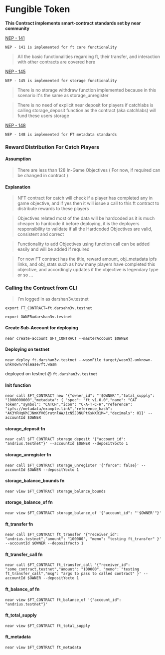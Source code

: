 # Fungible Token 

**This Contract implements smart-contract standards set by near community**

[NEP - 141](https://nomicon.io/Standards/Tokens/FungibleToken/Core)

`NEP - 141 is implemented for ft core functionality`

> All the basic functionalities regarding ft, their transfer, and interaction with other contracts are covered here

[NEP - 145](https://nomicon.io/Standards/StorageManagement)

`NEP - 145 is implemented for storage functionality`

> There is no storage withdraw function implemented because in this scenario it's the same as storage_unregister


> There is no need of explicit near deposit for players if catchlabs is calling storage_deposit function as the contract (aka catchlabs) will fund these users storage

[NEP - 148](https://nomicon.io/Standards/Tokens/FungibleToken/Metadata)

`NEP - 148 is implemented for FT metadata standards`

### Reward Distribution For Catch Players

#### Assumption

> There are less than 128 In-Game Objectives ( For now, if required can be changed in contract )

#### Explanation

> NFT contract for catch will check if a player has completed any in game objective, and if yes then it will issue a call to this ft contract to distribute rewards to these players

> Objectives related most of the data will be hardcoded as it is much cheaper to hardcode it before deploying, it is the deployers responsibility to validate if all the Hardcoded Objectives are valid, consistent and correct

> Functionality to add Objectives using function call can be added easily and will be added if required

> For now FT contract has the title, reward amount, obj_metadata ipfs links, and obj_stats such as how many players have completed this objective, and accordingly updates if the objective is legendary type or so ...

### Calling the Contract from CLI

> I'm logged in as darshan3v.testnet 

`export FT_CONTRACT=ft.darsahn3v.testnet`

`export OWNER=darshan3v.testnet`

#### Create Sub-Account for deploying 

`near create-account $FT_CONTRACT --masterAccount $OWNER`

#### Deploying on testnet

`near deploy ft.darshan3v.testnet --wasmFile target/wasm32-unknown-unknown/release/ft.wasm`

deployed on testnet @ `ft.darshan3v.testnet`

#### Init function

`near call $FT_CONTRACT new '{"owner_id": "'$OWNER'","total_supply": "1000000000","metadata": { "spec": "ft v1.0.0","name": "CAT Token","symbol": "CATCH","icon": "C-A-T-C-H","reference": "ipfs://metadata/example.link","reference_hash": "AK3YRHqKhCJNmKfV6SrutnlWW/icN5J8NUPtKsNXR1M=","decimals": 0}}' --accountId $OWNER`

#### storage_deposit fn

`near call $FT_CONTRACT storage_deposit '{"account_id": "andrius.testnet"}' --accountId $OWNER --depositYocto 1`

#### storage_unregister fn

`near call $FT_CONTRACT storage_unregister '{"force": false}' --accountId $OWNER --depositYocto 1`

#### storage_balance_bounds fn

`near view $FT_CONTRACT storage_balance_bounds`

#### storage_balance_of fn

`near view $FT_CONTRACT storage_balance_of '{"account_id": "'$OWNER'"}'`

#### ft_transfer fn

`near call $FT_CONTRACT ft_transfer '{"receiver_id": "andrius.testnet","amount": "100000", "memo": "testing ft_transfer" }' --accountId $OWNER --depositYocto 1`

#### ft_transfer_call fn

`near call $FT_CONTRACT ft_transfer_call '{"receiver_id": "some_contract.testnet","amount": "100000", "memo": "testing ft_transfer_call","msg": "args to pass to called contract" }' --accountId $OWNER --depositYocto 1`

#### ft_balance_of fn

`near view $FT_CONTRACT ft_balance_of '{"account_id": "andrius.testnet"}'`

#### ft_total_supply

`near view $FT_CONTRACT ft_total_supply`

#### ft_metadata

`near view $FT_CONTRACT ft_metadata`
